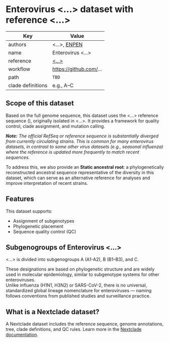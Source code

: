 # Enterovirus <...> dataset with reference <...>

| Key                  | Value                                                                 |
|----------------------|-----------------------------------------------------------------------|
| authors              | <...>, [ENPEN](https://escv.eu/european-non-polio-enterovirus-network-enpen/)                                                 |
| name                 | Enterovirus <...>                                                       |
| reference            | [<...>](https://www.ncbi.nlm.nih.gov/nuccore/<...>)         |
| workflow             | https://github.com/...                          |
| path                 | `TBD`                                                                 |
| clade definitions    |  e.g., A–C                                                                  |

## Scope of this dataset

Based on the full genome sequence, this dataset uses the <...> reference sequence (<GenBank Link>), originally isolated in <...>. It provides a framework for quality control, clade assignment, and mutation calling.

***Note:** The official RefSeq or reference sequence is substantially diverged from currently circulating strains. This is common for many enterovirus datasets, in contrast to some other virus datasets (e.g., seasonal influenza) where the reference is updated more frequently to match recent sequences.*

To address this, we also provide an **Static ancestral root**: a phylogenetically reconstructed ancestral sequence representative of the diversity in this dataset, which can serve as an alternative reference for analyses and improve interpretation of recent strains.

## Features

This dataset supports:

- Assignment of subgenotypes
- Phylogenetic placement
- Sequence quality control (QC)


## Subgenogroups of Enterovirus <...>

<...> is divided into subgenogroups A (A1-A2), B (B1–B3), and C. 

These designations are based on phylogenetic structure and are widely used in molecular epidemiology, similar to subgenotype systems for other enteroviruses.  
Unlike influenza (H1N1, H3N2) or SARS-CoV-2, there is no universal, standardized global lineage nomenclature for enteroviruses — naming follows conventions from published studies and surveillance practice.

## What is a Nextclade dataset?

A Nextclade dataset includes the reference sequence, genome annotations, tree, clade definitions, and QC rules. Learn more in the [Nextclade documentation](https://docs.nextstrain.org/projects/nextclade/en/stable/user/datasets.html).